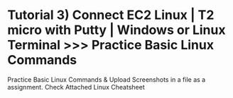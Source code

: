 # Tutorial 3) Connect EC2 Linux | T2 micro with Putty | Windows or Linux Terminal >>> Practice Basic Linux Commands

Practice Basic Linux Commands & Upload Screenshots in a file as a assignment.
Check Attached Linux Cheatsheet